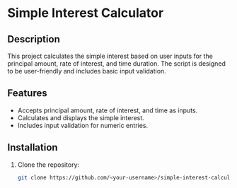 # Simple Interest Calculator

## Description
This project calculates the simple interest based on user inputs for the principal amount, rate of interest, and time duration. The script is designed to be user-friendly and includes basic input validation.

## Features
- Accepts principal amount, rate of interest, and time as inputs.
- Calculates and displays the simple interest.
- Includes input validation for numeric entries.

## Installation
1. Clone the repository:
   ```bash
   git clone https://github.com/<your-username>/simple-interest-calculator.git
